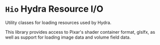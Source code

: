 # ``Hio`` Hydra Resource I/O

Utility classes for loading resources used by Hydra.

This library provides access to Pixar's shader container format,
glslfx, as well as support for loading image data and volume field data.
